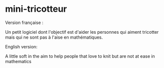mini-tricotteur
===============
Version française :

Un petit logiciel dont l'objectif est d'aider les personnes qui aiment tricotter mais qui ne sont pas à l'aise en mathématiques.


English version:

A little soft in the aim to help people that love to knit but are not at ease in mathematics